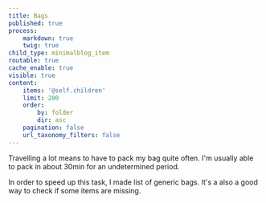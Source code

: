```yaml
---
title: Bags
published: true
process:
    markdown: true
    twig: true
child_type: minimalblog_item
routable: true
cache_enable: true
visible: true
content:
    items: '@self.children'
    limit: 200
    order:
        by: folder
        dir: asc
    pagination: false
    url_taxonomy_filters: false
---
```


Travelling a lot means to have to pack my bag quite often. I'm usually able to pack in about 30min for an undetermined period. 

In order to speed up this task, I made list of generic bags. It's a also a good way to check if some items are missing.